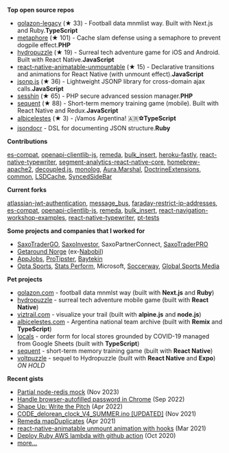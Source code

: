 **Top open source repos**
- [golazon-legacy](https://github.com/sobstel/golazon-legacy) (★ 33) - Football data mnmlist way. Built with Next.js and Ruby.**TypeScript**
- [metaphore](https://github.com/sobstel/metaphore) (★ 101) - Cache slam defense using a semaphore to prevent dogpile effect.**PHP**
- [hydropuzzle](https://github.com/sobstel/hydropuzzle) (★ 19) - Surreal tech adventure game for iOS and Android. Built with React Native.**JavaScript**
- [react-native-animatable-unmountable](https://github.com/sobstel/react-native-animatable-unmountable) (★ 15) - Declarative transitions and animations for React Native (with unmount effect).**JavaScript**
- [jsonp.js](https://github.com/sobstel/jsonp.js) (★ 36) - Lightweight JSONP library for cross-domain ajax calls.**JavaScript**
- [sesshin](https://github.com/sobstel/sesshin) (★ 65) - PHP secure advanced session manager.**PHP**
- [sequent](https://github.com/sobstel/sequent) (★ 88) - Short-term memory training game (mobile). Built with React Native and Redux.**JavaScript**
- [albicelestes](https://github.com/sobstel/albicelestes) (★ 3) - ¡Vamos Argentina! 🇦🇷⚽**TypeScript**
- [jsondocr](https://github.com/sobstel/jsondocr) - DSL for documenting JSON structure.**Ruby**

**Contributions**

[es-compat](https://github.com//commits?author=sobstel), [openapi-clientlib-js](https://github.com//commits?author=sobstel), [remeda](https://github.com//commits?author=sobstel), [bulk_insert](https://github.com//commits?author=sobstel), [heroku-fastly](https://github.com//commits?author=sobstel), [react-native-typewriter](https://github.com//commits?author=sobstel), [segment-analytics-react-native-core](https://github.com//commits?author=sobstel), [homebrew-apache2](https://github.com//commits?author=sobstel), [decoupled.js](https://github.com//commits?author=sobstel), [monolog](https://github.com//commits?author=sobstel), [Aura.Marshal](https://github.com//commits?author=sobstel), [DoctrineExtensions](https://github.com//commits?author=sobstel), [common](https://github.com//commits?author=sobstel), [LSDCache](https://github.com//commits?author=sobstel), [SyncedSideBar](https://github.com//commits?author=sobstel)

**Current forks**

[atlassian-jwt-authentication](https://github.com/sobstel/atlassian-jwt-authentication), [message_bus](https://github.com/sobstel/message_bus), [faraday-restrict-ip-addresses](https://github.com/sobstel/faraday-restrict-ip-addresses), [es-compat](https://github.com/sobstel/es-compat), [openapi-clientlib-js](https://github.com/sobstel/openapi-clientlib-js), [remeda](https://github.com/sobstel/remeda), [bulk_insert](https://github.com/sobstel/bulk_insert), [react-navigation-workshop-examples](https://github.com/sobstel/react-navigation-workshop-examples), [react-native-typewriter](https://github.com/sobstel/react-native-typewriter), [pt-tests](https://github.com/sobstel/pt-tests)

**Some projects and companies that I worked for**

- <a href="//www.home.saxo/platforms/saxotradergo">SaxoTraderGO</a>, <a href="//www.saxoinvestor.com">SaxoInvestor</a>, SaxoPartnerConnect, <a href="//www.home.saxo/platforms/saxotraderpro">SaxoTraderPRO</a>
- <a href="//no.getaround.com">Getaround Norge</a> (ex-<a href="//nabobil.no">Nabobil</a>)
- <a href="//www.appjobs.com">AppJobs</a>, <a href="//www.protipster.com">ProTipster</a>, <a href="//baytekin.media">Baytekin</a>
- <a href="//www.statsperform.com/opta/">Opta&nbsp;Sports</a>, <a href="//www.statsperform.com/">Stats&nbsp;Perform</a>, Microsoft, <a href="//www.soccerway.com">Soccerway</a>, <a href="//www.globalsportsmedia.com">Global Sports Media</a>

**Pet projects**

- <a href="//golazon.com">golazon.com</a> - football data mnmlst way (built with **Next.js** and **Ruby**)
- <a href="//sobstel.dev/hydropuzzle/">hydropuzzle</a> - surreal tech adventure mobile game (built with **React Native**)
- <a href="//viztrail.com">viztrail.com</a> - visualize your trail (built with **alpine.js** and **node.js**)
- <a href="//albicelestes.com">albicelestes.com</a> - Argentina national team archive (built with **Remix** and **TypeScript**)
- <a href="//github.com/sobstel/locals">locals</a> - order form for local stores grounded by COVID-19 managed from Google Sheets (built with **TypeScript**)
- <a href="//github.com/sobstel/sequent">sequent</a> - short-term memory training game (built with **React Native**)
- [voltpuzzle](https://github.com/sobstel/voltpuzzle) - sequel to Hydropuzzle (built with **React Native** and **Expo**) _ON HOLD_

**Recent gists**

- [Partial node-redis mock](https://gist.github.com/sobstel/24b8418f2bffd7019d88bf9653773dfa) (Nov 2023)
- [Handle browser-autofilled password in Chrome](https://gist.github.com/ff27eee6cc1279812ff2c9689e7467b7) (Sep 2022)
- [Shape Up: Write the Pitch](https://gist.github.com/0c74c8533400e4312c90b10bfb7444ee) (Apr 2022)
- [CODE_delorean_clock_V4_SUMMER.ino [UPDATED]](https://gist.github.com/195b48cde1ece9f88f5f1480b9b1e51d) (Nov 2021)
- [Remeda mapDuplicates](https://gist.github.com/f5a698b0c2379d5fadca23a702ca6426) (Apr 2021)
- [react-native-animatable unmount animation with hooks](https://gist.github.com/8b1b58dfe0b2f425d0850cb0f22a92c5) (Mar 2021)
- [Deploy Ruby AWS lambda with github action](https://gist.github.com/df38c7a45f360b80272e82a8bb592e45) (Oct 2020)
- <a href="GISTS.md">more...</a>
